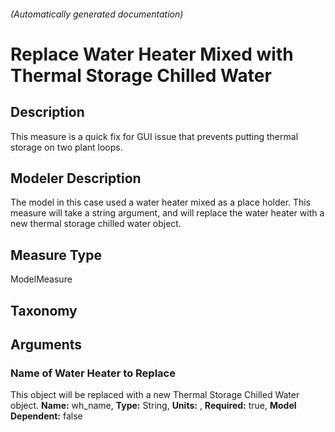 

###### (Automatically generated documentation)

# Replace Water Heater Mixed with Thermal Storage Chilled Water

## Description
This measure is a quick fix for GUI issue that prevents putting thermal storage on two plant loops.

## Modeler Description
The model in this case used a water heater mixed as a place holder. This measure will take a string argument, and will replace the water heater with a new thermal storage chilled water object.

## Measure Type
ModelMeasure

## Taxonomy


## Arguments


### Name of Water Heater to Replace
This object will be replaced with a new Thermal Storage Chilled Water object.
**Name:** wh_name,
**Type:** String,
**Units:** ,
**Required:** true,
**Model Dependent:** false




